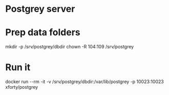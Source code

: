 # Postgrey server

# Prep data folders

mkdir -p /srv/postgrey/dbdir
chown -R 104:109 /srv/postgrey

# Run it

docker run --rm -it -v /srv/postgrey/dbdir:/var/lib/postgrey -p 10023:10023 xforty/postgrey
